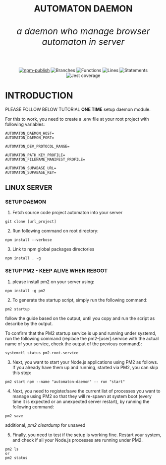 
<h1 align="center">AUTOMATON DAEMON<br/><div><h6><i>a daemon who manage browser automaton in server</i></h6></div></h1>

<div align="center">
    
[![npm-publish](https://github.com/aikosiadotcom/automaton/actions/workflows/npm-publish.yml/badge.svg)](https://github.com/aikosiadotcom/automaton/actions/workflows/npm-publish.yml)
![Branches](https://raw.githubusercontent.com/aikosiadotcom/automaton/main/badges/coverage-branches.svg?raw=true)
![Functions](https://raw.githubusercontent.com/aikosiadotcom/automaton/main/badges/coverage-functions.svg?raw=true)
![Lines](https://raw.githubusercontent.com/aikosiadotcom/automaton/main/badges/coverage-lines.svg?raw=true)
![Statements](https://raw.githubusercontent.com/aikosiadotcom/automaton/main/badges/coverage-statements.svg?raw=true)
![Jest coverage](https://raw.githubusercontent.com/aikosiadotcom/automaton/main/badges/coverage-jest%20coverage.svg?raw=true)

</div>

# INTRODUCTION

PLEASE FOLLOW BELOW TUTORIAL **ONE TIME** setup daemon module. 

For this to work, you need to create a .env file at your root project with following variables:

```
AUTOMATON_DAEMON_HOST=
AUTOMATON_DAEMON_PORT=

AUTOMATON_DEV_PROTOCOL_RANGE=

AUTOMATON_PATH_KEY_PROFILE=
AUTOMATON_FILENAME_MANIFEST_PROFILE=

AUTOMATON_SUPABASE_URL=
AUTOMATON_SUPABASE_KEY=
```

## LINUX SERVER

### SETUP DAEMON

1. Fetch source code project automaton into your server

```
git clone [url_project]
```

2. Run following command on root directory:

```
npm install --verbose
```

3. Link to npm global packages directories

```
npm install . -g
```

### SETUP PM2 - KEEP ALIVE WHEN REBOOT

1. please install pm2 on your server using:

```
npm install -g pm2
```

2. To generate the startup script, simply run the following command:

```
pm2 startup
```

follow the guide based on the output, until you copy and run the script as describe by the output.

To confirm that the PM2 startup service is up and running under systemd, run the following command (replace the pm2-[user].service with the actual name of your service, check the output of the previous command):

```
systemctl status pm2-root.service
```

3. Next, you want to start your Node.js applications using PM2 as follows. If you already have them up and running, started via PM2, you can skip this step:

```
pm2 start npm --name "automaton-daemon" -- run "start"
```

4. Next, you need to register/save the current list of processes you want to manage using PM2 so that they will re-spawn at system boot (every time it is expected or an unexpected server restart), by running the following command:

```
pm2 save
```

additional, *pm2 cleardump* for unsaved

5. Finally, you need to test if the setup is working fine. Restart your system, and check if all your Node.js processes are running under PM2.

```
pm2 ls
or
pm2 status
```